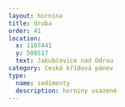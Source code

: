 ```yaml
---
layout: hornina
title: droba
order: 41
location:
  x: 1107441
  y: 508517
  text: Jakubčovice nad Odrou
category: česká křídová pánev
type:
  name: sedimenty
  description: horniny usazené
---
```


